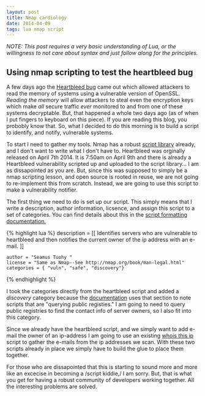 ```yaml
---
layout: post
title: Nmap cardiology
date: 2014-04-09
tags: lua nmap script
---
```


*NOTE: This post requires a very basic understanding of Lua, or the willingness to not care about syntax and just follow along for the principles.*

## Using nmap scripting to test the heartbleed bug

A few days ago the [Heartbleed bug](http://heartbleed.com/) came out which allowed attackers to read the memory of systems using a vulnerable version of OpenSSL. *Reading the memory* will allow attackers to steal even the encryption keys which make *all* secure traffic *ever* monitored to and from one of these systems decryptable. But, that happened a whole two days ago (as of when I put fingers to keyboard on this piece). If you are reading this blog, you probobly know that. So, what I decided to do this morning is to build a script to identify, and notify, vulnerable systems.

<!--more-->

To start I need to gather my tools. Nmap has a robust [script library](http://nmap.org/nsedoc/) already, and I don't want to write what I don't have to. Heartbleed was orginally released on April 7th 2014. It is 7:50am on April 9th and there is already a Heartbleed vulnerability scripted up and uploaded to the script library&#x2026; I am as dissapointed as you are. But, since this was supposed to simply be a nmap scripting lesson, and open source is rooted in reuse, we are not going to re-implement this from scratch. Instead, we are going to use this script to make a vulnerability notifier.

The first thing we need to do is set up our script. This simply means that I write a description, author information, licsence, and assign this script to a set of categories. You can find details about this in the [script formatting documentation.](http://nmap.org/book/nse-script-format.html)

{% highlight lua %}
    description = [[ Identifies servers who are vulnerable to heartbleed and
    then notifies the current owner of the ip address with an e-mail. ]]

    author = "Seamus Tuohy "
    license = "Same as Nmap--See http://nmap.org/book/man-legal.html"
    categories = { "vuln", "safe", "discovery"}
{% endhighlight %}

I took the categories directly from the heartbleed script and added a *discovery* category because the [documentation](http://nmap.org/book/nse-usage.html#nse-categories) uses that section to note scripts that are "querying public registies." I am going to need to query public registries to find the contact info of server owners, so I also fit into this category.

Since we already have the heartbleed script, and we simply want to add e-mail the owner of an ip-address I am going to use an existing [whois this ip](http://nmap.org/nsedoc/scripts/whois-ip.html") script to gather the e-mails from the ip addresses we scan. With these two scripts already in place we simply have to build the glue to place them together.

For those who are dissapointed that this is starting to sound more and more like an excecise in becoming a /script kiddie,/ I am sorry. But, that is what you get for having a robust community of developers working together. All the interesting problems are solved.
